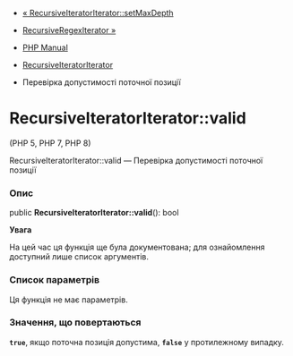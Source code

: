 - [«
RecursiveIteratorIterator::setMaxDepth](recursiveiteratoriterator.setmaxdepth.md)
- [RecursiveRegexIterator »](class.recursiveregexiterator.md)

- [PHP Manual](index.md)
- [RecursiveIteratorIterator](class.recursiveiteratoriterator.md)
- Перевірка допустимості поточної позиції

# RecursiveIteratorIterator::valid

(PHP 5, PHP 7, PHP 8)

RecursiveIteratorIterator::valid — Перевірка допустимості поточної позиції

### Опис

public **RecursiveIteratorIterator::valid**(): bool

**Увага**

На цей час ця функція ще була документована; для
ознайомлення доступний лише список аргументів.

### Список параметрів

Ця функція не має параметрів.

### Значення, що повертаються

**`true`**, якщо поточна позиція допустима, **`false`** у протилежному
випадку.
